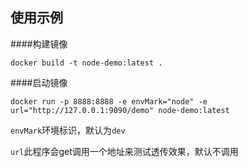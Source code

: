 ## 使用示例

####构建镜像
```
docker build -t node-demo:latest .
```
####启动镜像

```
docker run -p 8888:8888 -e envMark="node" -e url="http://127.0.0.1:9090/demo" node-demo:latest
```

`envMark`环境标识，默认为`dev`

`url`此程序会get调用一个地址来测试透传效果，默认不调用